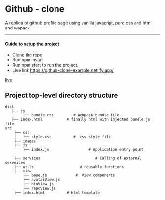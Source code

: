 # Github - clone

A replica of github profile page using vanilla javacript, pure css and html and wepack

---

#### Guide to setup the project

- Clone the repo
- Run npm install
- Run npm start to run the project.
- Live link https://github-clone-example.netlify.app/

[live](https://github-clone-example.netlify.app/)

## Project top-level directory structure

```
dist
   ├── js
        ├── bundle.css         # Webpack bundle file
   ├── index.html           # finally html with injected bundle js file
src
    ├── css
    │   ├── style.css          #  css style file
    ├── images
    ├── js
        ├── index.js                  # Application entry point

    ├── services                         # Calling of external serveices
    ├── utils                     # reusable functions
    ├── view
        ├── base.js             #  View components
        ├── avatarView.js
        ├── bioView.js
        ├── repoView.js
    ├── index.html          # Html template
```
